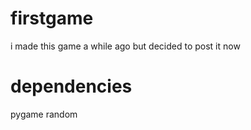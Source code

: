 # firstgame
i made this game a while ago but decided to post it now 
# dependencies
pygame 
random 
